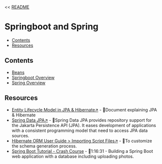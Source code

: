 << [README](./README.md)

# Springboot and Spring
- [Contents](#contents)
- [Resources](#resources)

## Contents
- [Beans](./Beans.md)
- [Springboot Overview](./SpringBoot.md)
- [Spring Overview](./Spring.md)

## Resources
- [Entity Lifecycle Model in JPA & Hibernate↗️](https://thorben-janssen.com/entity-lifecycle-model/) - 📄Document explaining JPA & Hibernate
- [Spring Data JPA↗️](https://docs.spring.io/spring-data/jpa/reference/#repositories.query-methods.details) - 📄Spring Data JPA provides repository support for the Jakarta Persistence API (JPA). It eases development of applications with a consistent programming model that need to access JPA data sources.
- [Hibernate ORM User Guide > Importing Script Files↗️](https://docs.jboss.org/hibernate/orm/6.2/userguide/html_single/Hibernate_User_Guide.html#schema-generation-script-files) - 📄To customize the schema generation process.
- [Spring Boot Tutorial - Crash Course](https://www.youtube.com/watch?v=QuvS_VLbGko) - 🎥1:16:31 - Building a Spring Boot web application with a database including uploading photos.